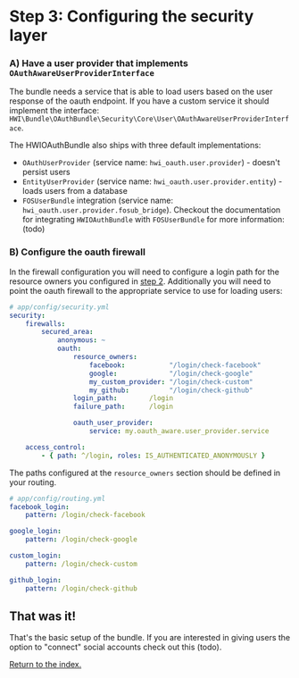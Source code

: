 Step 3: Configuring the security layer
======================================

### A) Have a user provider that implements `OAuthAwareUserProviderInterface`

The bundle needs a service that is able to load users based on the user
response of the oauth endpoint. If you have a custom service it should
implement the interface: `HWI\Bundle\OAuthBundle\Security\Core\User\OAuthAwareUserProviderInterface`.

The HWIOAuthBundle also ships with three default implementations:

- `OAuthUserProvider` (service name: `hwi_oauth.user.provider`) - doesn't persist users
- `EntityUserProvider` (service name: `hwi_oauth.user.provider.entity`) - loads users from a database
- `FOSUserBundle` integration  (service name: `hwi_oauth.user.provider.fosub_bridge`). Checkout the documentation for integrating
  `HWIOAuthBundle` with `FOSUserBundle` for more information: (todo)

### B) Configure the oauth firewall

In the firewall configuration you will need to configure a login path for the
resource owners you configured in [step 2](https://github.com/hwi/HWIOAuthBundle/blob/master/Resources/doc/2-configuring_resource_owners.md).
Additionally you will need to point the oauth firewall to the appropriate service to use for loading users:

```yaml
# app/config/security.yml
security:
    firewalls:
        secured_area:
            anonymous: ~
            oauth:
                resource_owners:
                    facebook:           "/login/check-facebook"
                    google:             "/login/check-google"
                    my_custom_provider: "/login/check-custom"
                    my_github:          "/login/check-github"
                login_path:        /login
                failure_path:      /login

                oauth_user_provider:
                    service: my.oauth_aware.user_provider.service

    access_control:
        - { path: ^/login, roles: IS_AUTHENTICATED_ANONYMOUSLY }
```

The paths configured at the `resource_owners` section should be defined in your routing.

```yaml
# app/config/routing.yml
facebook_login:
    pattern: /login/check-facebook

google_login:
    pattern: /login/check-google

custom_login:
    pattern: /login/check-custom

github_login:
    pattern: /login/check-github
```

## That was it!

That's the basic setup of the bundle. If you are interested in giving users the option to "connect"
social accounts check out this (todo).

[Return to the index.](index.md)
